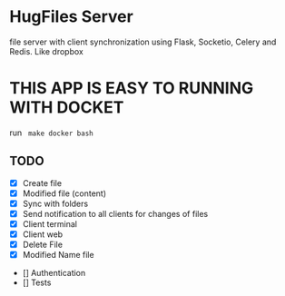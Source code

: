 # HugFiles Server
file server with client synchronization using Flask, Socketio, Celery and Redis. Like dropbox

# THIS APP IS EASY TO RUNNING WITH DOCKET
run ```
    make docker
bash```

## TODO
- [x] Create file
- [x] Modified file (content)
- [x] Sync with folders
- [x] Send notification to all clients for changes of files
- [x] Client terminal 
- [x] Client web
- [x] Delete File 
- [x] Modified Name file
- [] Authentication
- [] Tests

